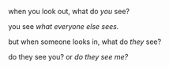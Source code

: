 when you look out, what do _you_ see?

you see _what everyone else sees._

but when someone looks in, what do _they_ see?

do they see you? or _do they see me?_
